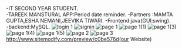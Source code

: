 -IT SECOND YEAR STUDENT.       
-TAREEK MANSTURAL APP:Period date reminder. 
-Partners :MAMTA GUPTA,ESHA NEMANI,JEEVIKA TIWARI. 
-Frontend:java(GUI:swing).  
-backend:MySQL.
![login 1](https://user-images.githubusercontent.com/102024852/216827104-d94e0a42-0794-4e3b-9e96-753d5df39995.jpeg)
![signin](https://user-images.githubusercontent.com/102024852/216827127-1bc14c53-bec7-43e9-ad85-f3ccc2f67ee4.jpeg)
![page 1](https://user-images.githubusercontent.com/102024852/216827205-d1deaa49-b36c-4664-917c-8fb3fa32b5fa.jpeg)
![page 1(1)](https://user-images.githubusercontent.com/102024852/216827220-68c1ac84-50a4-43d4-ad20-fdff41afadd8.jpeg)
![page 1(3)](https://user-images.githubusercontent.com/102024852/216827234-699f9cc1-4140-403c-88b1-8fe891e4eaf2.jpeg)
![page 1(4)](https://user-images.githubusercontent.com/102024852/216827235-3fc2b7ff-73e4-43e4-910c-9e398fb0f4d0.jpeg)
![page 1(5)](https://user-images.githubusercontent.com/102024852/216827237-0e16d56f-2f4e-4717-806d-e68424ba2d30.jpeg)
![page 2](https://user-images.githubusercontent.com/102024852/216827241-c594cb88-76b9-4ddd-9562-f5ad3a44ba8e.jpeg)
![page 3](https://user-images.githubusercontent.com/102024852/216827335-30ae69a7-8431-4ffb-9192-be0a4cf8c718.jpeg)
http://www.sitemodify.com/preview/c0be576d(our Website)

